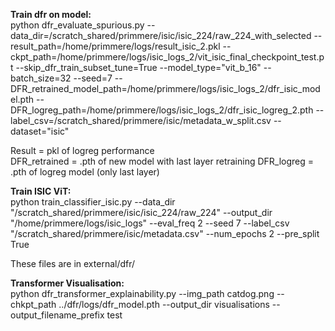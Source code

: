 **Train dfr on model:** \
python dfr_evaluate_spurious.py --data_dir=/scratch_shared/primmere/isic/isic_224/raw_224_with_selected --result_path=/home/primmere/logs/result_isic_2.pkl --ckpt_path=/home/primmere/logs/isic_logs_2/vit_isic_final_checkpoint_test.pt --skip_dfr_train_subset_tune=True --model_type="vit_b_16" --batch_size=32 --seed=7 --DFR_retrained_model_path=/home/primmere/logs/isic_logs_2/dfr_isic_model.pth --DFR_logreg_path=/home/primmere/logs/isic_logs_2/dfr_isic_logreg_2.pth --label_csv=/scratch_shared/primmere/isic/metadata_w_split.csv --dataset="isic"


Result = pkl of logreg performance  
DFR_retrained = .pth of new model with last layer retraining
DFR_logreg = .pth of logreg model (only last layer)


**Train ISIC ViT:** \
python train_classifier_isic.py --data_dir "/scratch_shared/primmere/isic/isic_224/raw_224" --output_dir "/home/primmere/logs/isic_logs" --eval_freq 2 --seed 7 --label_csv "/scratch_shared/primmere/isic/metadata.csv" --num_epochs 2 --pre_split True

These files are in external/dfr/


**Transformer Visualisation:** \
python dfr_transformer_explainability.py --img_path catdog.png --chkpt_path ../dfr/logs/dfr_model.pth --output_dir visualisations --output_filename_prefix test
